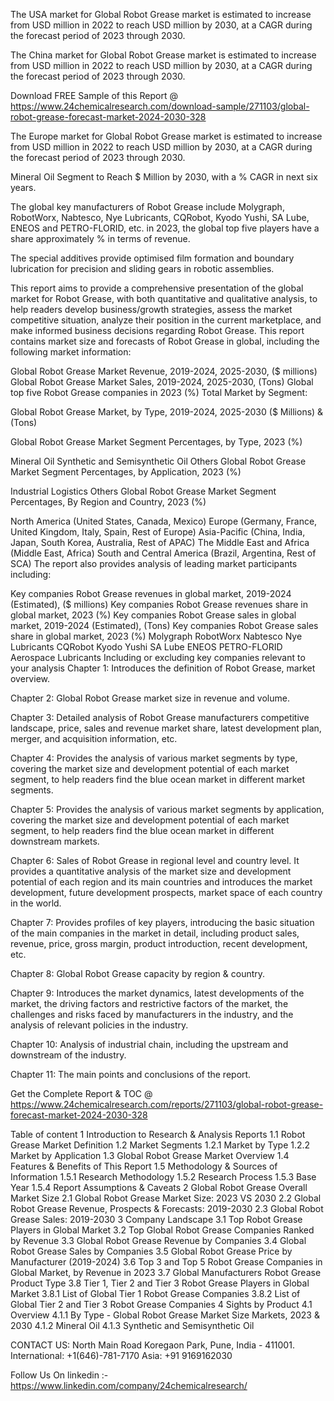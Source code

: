 The USA market for Global Robot Grease market is estimated to increase from USD million in 2022 to reach USD million by 2030, at a CAGR during the forecast period of 2023 through 2030.

The China market for Global Robot Grease market is estimated to increase from USD million in 2022 to reach USD million by 2030, at a CAGR during the forecast period of 2023 through 2030.

Download FREE Sample of this Report @ https://www.24chemicalresearch.com/download-sample/271103/global-robot-grease-forecast-market-2024-2030-328

The Europe market for Global Robot Grease market is estimated to increase from USD million in 2022 to reach USD million by 2030, at a CAGR during the forecast period of 2023 through 2030.

Mineral Oil Segment to Reach $ Million by 2030, with a % CAGR in next six years.

The global key manufacturers of Robot Grease include Molygraph, RobotWorx, Nabtesco, Nye Lubricants, CQRobot, Kyodo Yushi, SA Lube, ENEOS and PETRO-FLORID, etc. in 2023, the global top five players have a share approximately % in terms of revenue.

The special additives provide optimised film formation and boundary lubrication for precision and sliding gears in robotic assemblies.

This report aims to provide a comprehensive presentation of the global market for Robot Grease, with both quantitative and qualitative analysis, to help readers develop business/growth strategies, assess the market competitive situation, analyze their position in the current marketplace, and make informed business decisions regarding Robot Grease. This report contains market size and forecasts of Robot Grease in global, including the following market information:

Global Robot Grease Market Revenue, 2019-2024, 2025-2030, ($ millions)
Global Robot Grease Market Sales, 2019-2024, 2025-2030, (Tons)
Global top five Robot Grease companies in 2023 (%)
Total Market by Segment:

Global Robot Grease Market, by Type, 2019-2024, 2025-2030 ($ Millions) & (Tons)

Global Robot Grease Market Segment Percentages, by Type, 2023 (%)

Mineral Oil
Synthetic and Semisynthetic Oil
Others
Global Robot Grease Market Segment Percentages, by Application, 2023 (%)

Industrial
Logistics
Others
Global Robot Grease Market Segment Percentages, By Region and Country, 2023 (%)

North America (United States, Canada, Mexico)
Europe (Germany, France, United Kingdom, Italy, Spain, Rest of Europe)
Asia-Pacific (China, India, Japan, South Korea, Australia, Rest of APAC)
The Middle East and Africa (Middle East, Africa)
South and Central America (Brazil, Argentina, Rest of SCA)
The report also provides analysis of leading market participants including:

Key companies Robot Grease revenues in global market, 2019-2024 (Estimated), ($ millions)
Key companies Robot Grease revenues share in global market, 2023 (%)
Key companies Robot Grease sales in global market, 2019-2024 (Estimated), (Tons)
Key companies Robot Grease sales share in global market, 2023 (%)
Molygraph
RobotWorx
Nabtesco
Nye Lubricants
CQRobot
Kyodo Yushi
SA Lube
ENEOS
PETRO-FLORID
Aerospace Lubricants
Including or excluding key companies relevant to your analysis
Chapter 1: Introduces the definition of Robot Grease, market overview.

Chapter 2: Global Robot Grease market size in revenue and volume.

Chapter 3: Detailed analysis of Robot Grease manufacturers competitive landscape, price, sales and revenue market share, latest development plan, merger, and acquisition information, etc.

Chapter 4: Provides the analysis of various market segments by type, covering the market size and development potential of each market segment, to help readers find the blue ocean market in different market segments.

Chapter 5: Provides the analysis of various market segments by application, covering the market size and development potential of each market segment, to help readers find the blue ocean market in different downstream markets.

Chapter 6: Sales of Robot Grease in regional level and country level. It provides a quantitative analysis of the market size and development potential of each region and its main countries and introduces the market development, future development prospects, market space of each country in the world.

Chapter 7: Provides profiles of key players, introducing the basic situation of the main companies in the market in detail, including product sales, revenue, price, gross margin, product introduction, recent development, etc.

Chapter 8: Global Robot Grease capacity by region & country.

Chapter 9: Introduces the market dynamics, latest developments of the market, the driving factors and restrictive factors of the market, the challenges and risks faced by manufacturers in the industry, and the analysis of relevant policies in the industry.

Chapter 10: Analysis of industrial chain, including the upstream and downstream of the industry.

Chapter 11: The main points and conclusions of the report.

Get the Complete Report & TOC @ https://www.24chemicalresearch.com/reports/271103/global-robot-grease-forecast-market-2024-2030-328

Table of content
1 Introduction to Research & Analysis Reports
1.1 Robot Grease Market Definition
1.2 Market Segments
1.2.1 Market by Type
1.2.2 Market by Application
1.3 Global Robot Grease Market Overview
1.4 Features & Benefits of This Report
1.5 Methodology & Sources of Information
1.5.1 Research Methodology
1.5.2 Research Process
1.5.3 Base Year
1.5.4 Report Assumptions & Caveats
2 Global Robot Grease Overall Market Size
2.1 Global Robot Grease Market Size: 2023 VS 2030
2.2 Global Robot Grease Revenue, Prospects & Forecasts: 2019-2030
2.3 Global Robot Grease Sales: 2019-2030
3 Company Landscape
3.1 Top Robot Grease Players in Global Market
3.2 Top Global Robot Grease Companies Ranked by Revenue
3.3 Global Robot Grease Revenue by Companies
3.4 Global Robot Grease Sales by Companies
3.5 Global Robot Grease Price by Manufacturer (2019-2024)
3.6 Top 3 and Top 5 Robot Grease Companies in Global Market, by Revenue in 2023
3.7 Global Manufacturers Robot Grease Product Type
3.8 Tier 1, Tier 2 and Tier 3 Robot Grease Players in Global Market
3.8.1 List of Global Tier 1 Robot Grease Companies
3.8.2 List of Global Tier 2 and Tier 3 Robot Grease Companies
4 Sights by Product
4.1 Overview
4.1.1 By Type - Global Robot Grease Market Size Markets, 2023 & 2030
4.1.2 Mineral Oil
4.1.3 Synthetic and Semisynthetic Oil

CONTACT US:
North Main Road Koregaon Park, Pune, India - 411001.
International: +1(646)-781-7170
Asia: +91 9169162030

Follow Us On linkedin :- https://www.linkedin.com/company/24chemicalresearch/
